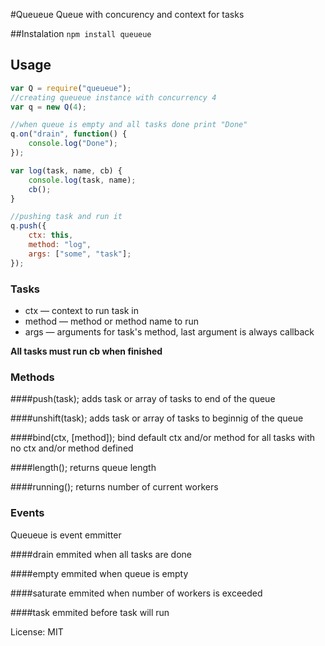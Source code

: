 #Queueue
Queue with concurency and context for tasks

##Instalation
`npm install queueue`

## Usage
```js
var Q = require("queueue");
//creating queueue instance with concurrency 4
var q = new Q(4);

//when queue is empty and all tasks done print "Done"
q.on("drain", function() {
    console.log("Done");
});

var log(task, name, cb) {
    console.log(task, name);
    cb();
}

//pushing task and run it
q.push({
    ctx: this,
    method: "log",
    args: ["some", "task"];
});

```

### Tasks
* ctx — context to run task in
* method — method or method name to run
* args — arguments for task's method, last argument is always callback

**All tasks must run cb when finished**

### Methods
####push(task);
adds task or array of tasks to end of the queue

####unshift(task);
adds task or array of tasks to beginnig of the queue

####bind(ctx, [method]);
bind default ctx and/or method for all tasks with no ctx and/or method defined

####length();
returns queue length

####running();
returns number of current workers

### Events
Queueue is event emmitter

####drain
emmited when all tasks are done

####empty
emmited when queue is empty

####saturate
emmited when number of workers is exceeded

####task
emmited before task will run

License: MIT

